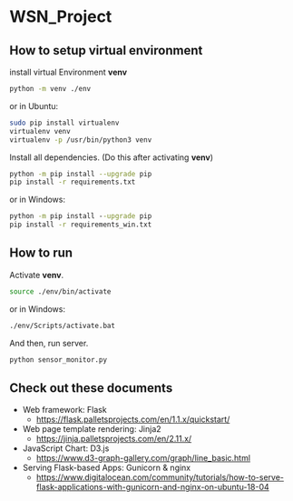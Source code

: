 # WSN_Project

## How to setup virtual environment

install virtual Environment **venv**

```bash
python -m venv ./env
```
or in Ubuntu:
```bash
sudo pip install virtualenv
virtualenv venv
virtualenv -p /usr/bin/python3 venv
```


Install all dependencies. (Do this after activating **venv**)

```bash
python -m pip install --upgrade pip
pip install -r requirements.txt
```
or in Windows:
```cmd
python -m pip install --upgrade pip
pip install -r requirements_win.txt
```

## How to run

Activate **venv**.

```bash
source ./env/bin/activate
```
or in Windows:
```cmd
./env/Scripts/activate.bat
```

And then, run server.

```bash
python sensor_monitor.py
```

## Check out these documents

- Web framework: Flask 
    - https://flask.palletsprojects.com/en/1.1.x/quickstart/
- Web page template rendering: Jinja2
    - https://jinja.palletsprojects.com/en/2.11.x/
- JavaScript Chart: D3.js
    - https://www.d3-graph-gallery.com/graph/line_basic.html
- Serving Flask-based Apps: Gunicorn & nginx
    - https://www.digitalocean.com/community/tutorials/how-to-serve-flask-applications-with-gunicorn-and-nginx-on-ubuntu-18-04
